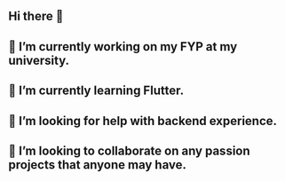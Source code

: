 ## Hi there 👋
## 🔭 I’m currently working on my FYP at my university.
## 🌱 I’m currently learning Flutter.
## 🤔 I’m looking for help with backend experience.
## 👯 I’m looking to collaborate on any passion projects that anyone may have.
<!--
**Git-EXPifani/Git-EXPifani** is a ✨ _special_ ✨ repository because its `README.md` (this file) appears on your GitHub profile.

Here are some ideas to get you started:

- 🔭 I’m currently working on ...
- 🌱 I’m currently learning ...
- 👯 I’m looking to collaborate on ...
- 🤔 I’m looking for help with ...
- 💬 Ask me about ...
- 📫 How to reach me: ...
- 😄 Pronouns: ...
- ⚡ Fun fact: ...
-->
